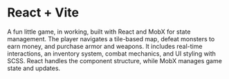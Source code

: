 # React + Vite

A fun little game, in working, built with React and MobX for state management. The player navigates a tile-based map, defeat monsters to earn money, and purchase armor and weapons.
It includes real-time interactions, an inventory system, combat mechanics, and UI styling with SCSS. React handles the component structure, while MobX manages game state and updates.

